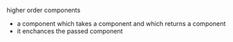 higher order components

- a component which takes a component and which returns a component
- it enchances the passed component

